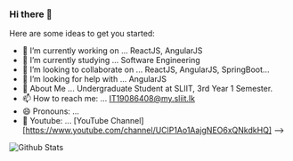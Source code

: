 ### Hi there 👋


Here are some ideas to get you started:

- 🔭 I’m currently working on ... ReactJS, AngularJS
- 🌱 I’m currently studying ... Software Engineering
- 👯 I’m looking to collaborate on ... ReactJS, AngularJS, SpringBoot...
- 🤔 I’m looking for help with ... AngularJS
- 💬 About Me ... Undergraduate Student at SLIIT, 3rd Year 1 Semester.
- 📫 How to reach me: ... IT19086408@my.sliit.lk
- 😄 Pronouns: ...
- 🎥 Youtube: ... [YouTube Channel][https://www.youtube.com/channel/UClP1Ao1AajgNEO6xQNkdkHQ]
-->


![Github Stats](https://github-readme-stats.vercel.app/api?username=AnawaratneMANA&show_icons=true&theme=radical)
